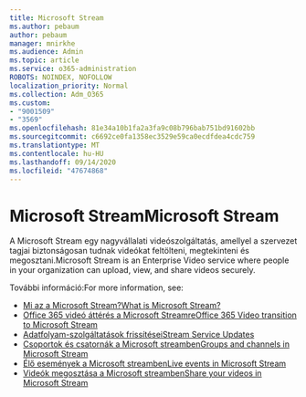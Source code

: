 ```yaml
---
title: Microsoft Stream
ms.author: pebaum
author: pebaum
manager: mnirkhe
ms.audience: Admin
ms.topic: article
ms.service: o365-administration
ROBOTS: NOINDEX, NOFOLLOW
localization_priority: Normal
ms.collection: Adm_O365
ms.custom:
- "9001509"
- "3569"
ms.openlocfilehash: 81e34a10b1fa2a3fa9c08b796bab751bd91602bb
ms.sourcegitcommit: c6692ce0fa1358ec3529e59ca0ecdfdea4cdc759
ms.translationtype: MT
ms.contentlocale: hu-HU
ms.lasthandoff: 09/14/2020
ms.locfileid: "47674868"
---
```

# <a name="microsoft-stream"></a><span data-ttu-id="41180-102">Microsoft Stream</span><span class="sxs-lookup"><span data-stu-id="41180-102">Microsoft Stream</span></span>

<span data-ttu-id="41180-103">A Microsoft Stream egy nagyvállalati videószolgáltatás, amellyel a szervezet tagjai biztonságosan tudnak videókat feltölteni, megtekinteni és megosztani.</span><span class="sxs-lookup"><span data-stu-id="41180-103">Microsoft Stream is an Enterprise Video service where people in your organization can upload, view, and share videos securely.</span></span> 

<span data-ttu-id="41180-104">További információ:</span><span class="sxs-lookup"><span data-stu-id="41180-104">For more information, see:</span></span>

- [<span data-ttu-id="41180-105">Mi az a Microsoft Stream?</span><span class="sxs-lookup"><span data-stu-id="41180-105">What is Microsoft Stream?</span></span>](https://docs.microsoft.com/stream/overview)
- [<span data-ttu-id="41180-106">Office 365 videó áttérés a Microsoft Streamre</span><span class="sxs-lookup"><span data-stu-id="41180-106">Office 365 Video transition to Microsoft Stream</span></span>](https://docs.microsoft.com/stream/migrate-from-office-365)
- [<span data-ttu-id="41180-107">Adatfolyam-szolgáltatások frissítései</span><span class="sxs-lookup"><span data-stu-id="41180-107">Stream Service Updates</span></span>](https://techcommunity.microsoft.com/t5/microsoft-stream-service-updates/bd-p/StreamAnnouncements)
- [<span data-ttu-id="41180-108">Csoportok és csatornák a Microsoft streamben</span><span class="sxs-lookup"><span data-stu-id="41180-108">Groups and channels in Microsoft Stream</span></span>](https://docs.microsoft.com/stream/groups-channels-organization)
- [<span data-ttu-id="41180-109">Élő események a Microsoft streamben</span><span class="sxs-lookup"><span data-stu-id="41180-109">Live events in Microsoft Stream</span></span>](https://docs.microsoft.com/stream/live-event-overview)
- [<span data-ttu-id="41180-110">Videók megosztása a Microsoft streamben</span><span class="sxs-lookup"><span data-stu-id="41180-110">Share your videos in Microsoft Stream</span></span>](https://docs.microsoft.com/stream/portal-share-video)
